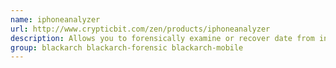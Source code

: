 ```yaml
---
name: iphoneanalyzer
url: http://www.crypticbit.com/zen/products/iphoneanalyzer
description: Allows you to forensically examine or recover date from in iOS device.
group: blackarch blackarch-forensic blackarch-mobile
---
```

